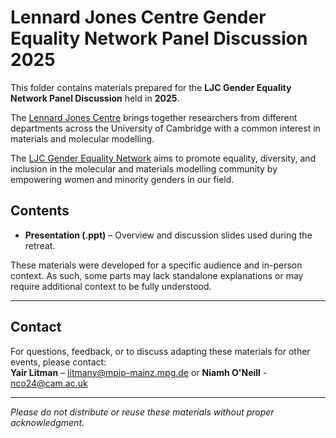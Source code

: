 # Lennard Jones Centre Gender Equality Network Panel Discussion 2025

This folder contains materials prepared for the **LJC Gender Equality Network Panel Discussion** held in **2025**.

The [Lennard Jones Centre](https://ljc.group.cam.ac.uk/) brings together researchers from different departments across the University of Cambridge with a common interest in materials and molecular modelling.

The [LJC Gender Equality Network](https://ljc.group.cam.ac.uk/gender-equality-network) aims to promote equality, diversity, and inclusion in the molecular and materials modelling community by empowering women and minority genders in our field.

## Contents

- **Presentation (.ppt)** – Overview and discussion slides used during the retreat.  

These materials were developed for a specific audience and in-person context. As such, some parts may lack standalone explanations or may require additional context to be fully understood.

---

## Contact

For questions, feedback, or to discuss adapting these materials for other events, please contact:  
**Yair Litman** – [litmany@mpip-mainz.mpg.de](mailto:litmany@mpip-mainz.mpg.de) or 
**Niamh O'Neill** - [nco24@cam.ac.uk](nco24@cam.ac.uk)

---

*Please do not distribute or reuse these materials without proper acknowledgment.*

